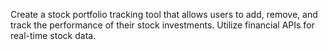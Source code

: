 
Create a stock portfolio tracking tool that allows users
to add, remove, and track the performance of their
stock investments. Utilize financial APIs for real-time
stock data.
